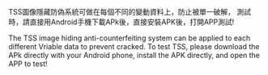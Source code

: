 TSS圖像隱藏防偽系統可做在每個不同的變動資料上，防止被單一破解，
測試時，請直接用Android手機下載APk後，直接安裝APK後，打開APP測試!

The TSS image hiding anti-counterfeiting system can be applied to each different Vriable data to prevent cracked.
To test TSS, please download the APk directly with your Android phone, install the APK directly, and open the APP to test!
